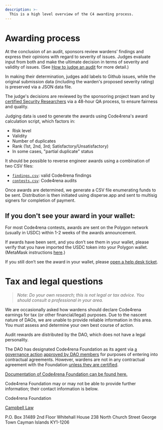 ```yaml
---
description: >-
  This is a high level overview of the C4 awarding process. 
---
```


# Awarding process

At the conclusion of an audit, sponsors review wardens’ findings and express their opinions with regard to severity of issues. Judges evaluate input from both and make the ultimate decision in terms of severity and validity of issues. (See [How to judge an audit](https://docs.code4rena.com/roles/judges/how-to-judge-a-contest.md) for more detail.)

In making their determination, judges add labels to Github issues, while the original submission data (including the warden's proposed severity rating) is preserved via a JSON data file. 

The judge's decisions are reviewed by the sponsoring project team and by [certified Security Researchers](https://docs.code4rena.com/roles/certified-contributors/backstage-wardens) via a 48-hour QA process, to ensure fairness and quality. 

Judging data is used to generate the awards using Code4rena's award calculation script, which factors in:

- Risk level
- Validity
- Number of duplicates
- Rank (1st, 2nd, 3rd; Satisfactory/Unsatisfactory)
- In some cases, "partial duplicate" status

 It should be possible to reverse engineer awards using a combination of two CSV files:
 
 - [`findings.csv`](https://code4rena.com/community-resources/findings.csv): valid Code4rena findings
 - [`contests.csv`](https://code4rena.com/community-resources/contests.csv): Code4rena audits 

Once awards are determined, we generate a CSV file enumerating funds to be sent. Distribution is then initiated using disperse.app and sent to multisig signers for completion of payment.

## If you don't see your award in your wallet:

For most Code4rena contests, awards are sent on the Polygon network (usually in USDC) within 1-2 weeks of the awards announcement.

If awards have been sent, and you don’t see them in your wallet, please verify that you have imported the USDC token into your Polygon wallet. (MetaMask instructions [here](https://support.metamask.io/hc/en-us/articles/360015489031-How-to-display-tokens-in-MetaMask).)

If you still don’t see the award in your wallet, please [open a help desk ticket](https://code4rena.com/help).

# Tax and legal questions

> *Note: Do your own research; this is not legal or tax advice. You should consult a professional in your area.*

We are occasionally asked how wardens should declare Code4rena earnings for tax (or other financial/legal) purposes. Due to the nascent nature of DAOs, we are unable to provide reliable information in this area. You must assess and determine your own best course of action.

Audit rewards are distributed by the DAO, which does not have a legal personality.

The DAO has designated Code4rena Foundation as its agent via [a governance action](https://github.com/code-423n4/org/discussions/13) [approved by DAO members](https://polygonscan.com/tx/0x8fbe178e34a7ae03a5e0d1f49f23e38f3a1c0d1186a67920d33196a89f79da98) for purposes of entering into contractual agreements. However, wardens are not in any contractual agreement with the Foundation [unless they are certified](https://code4rena.com/certified-contributor-summary/).

[Documentation of Code4rena Foundation can be found here.](https://github.com/code-423n4/org/tree/main/foundation)

Code4rena Foundation may or may not be able to provide further information; their contact information is below.

Code4rena Foundation

[Campbell Law](mailto:campbell@silversidemanagement.ky)

P.O. Box 31489
2nd Floor Whitehall House
238 North Church Street
George Town
Cayman Islands KY1-1206
